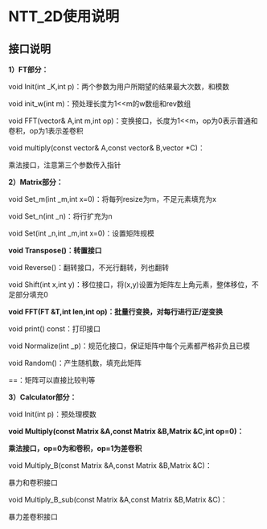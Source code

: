 # NTT_2D使用说明

## 接口说明

**1）FT部分：**

void Init(int _K,int p)：两个参数为用户所期望的结果最大次数，和模数

void init_w(int m)：预处理长度为1<<m的w数组和rev数组

void FFT(vector<V>& A,int m,int op)：变换接口，长度为1<<m，op为0表示普通和卷积，op为1表示差卷积

void multiply(const vector<V>& A,const vector<V>& B,vector<V> *C)：

乘法接口，注意第三个参数传入指针

**2）Matrix部分：**

void Set_m(int _m,int x=0)：将每列resize为m，不足元素填充为x

void Set_n(int _n)：将行扩充为n

void Set(int _n,int _m,int x=0)：设置矩阵规模

**void Transpose()：转置接口**

void Reverse()：翻转接口，不光行翻转，列也翻转

void Shift(int x,int y)：移位接口，将(x,y)设置为矩阵左上角元素，整体移位，不足部分填充0

**void FFT(FT<int> &T,int len,int op)：批量行变换，对每行进行正/逆变换**

void print() const：打印接口

void Normalize(int _p)：规范化接口，保证矩阵中每个元素都严格非负且已模

void Random()：产生随机数，填充此矩阵

==：矩阵可以直接比较判等

**3）Calculator部分：**

void Init(int p)：预处理模数

**void Multiply(const Matrix &A,const Matrix &B,Matrix &C,int op=0)：**

**乘法接口，op=0为和卷积，op=1为差卷积**

void Multiply_B(const Matrix &A,const Matrix &B,Matrix &C)：

暴力和卷积接口

void Multiply_B_sub(const Matrix &A,const Matrix &B,Matrix &C)：

暴力差卷积接口